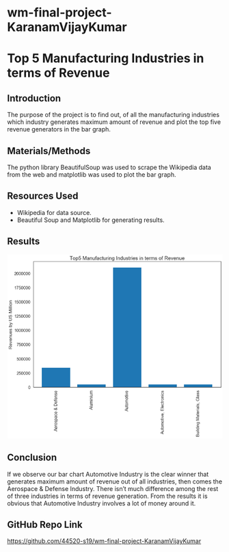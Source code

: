 # wm-final-project-KaranamVijayKumar

# Top 5 Manufacturing Industries in terms of Revenue
## Introduction
The purpose of the project is to find out, of all the manufacturing industries which industry generates maximum amount of revenue and plot the top five revenue generators in the bar graph.
## Materials/Methods
The python library BeautifulSoup was used to scrape the Wikipedia data from the web and matplotlib was used to plot the bar graph.
## Resources Used
* Wikipedia for data source.
* Beautiful Soup and Matplotlib for generating results.
## Results

![results](final_results.png)

## Conclusion
If we observe our bar chart Automotive Industry is the clear winner that generates maximum amount of revenue out of all industries, then comes the Aerospace & Defense Industry. There isn’t much difference among the rest of three  industries in terms of revenue generation. From the results it is obvious that Automotive Industry involves a lot of money around it. 
## GitHub Repo Link
https://github.com/44520-s19/wm-final-project-KaranamVijayKumar
